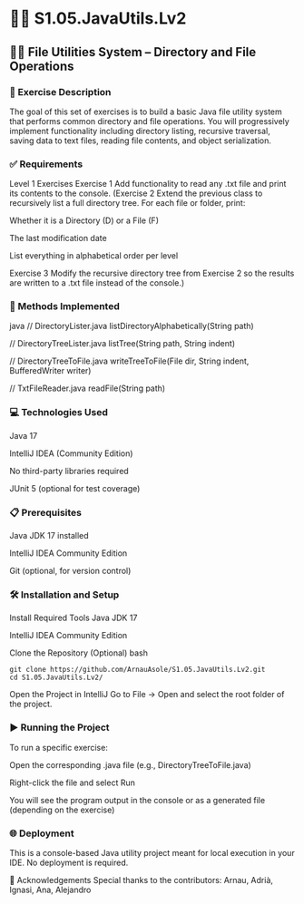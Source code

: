 # 📖📄 S1.05.JavaUtils.Lv2

## 📂📄 File Utilities System – Directory and File Operations

### 🧾 Exercise Description

The goal of this set of exercises is to build a basic Java file utility system that performs common directory and file operations. You will progressively implement functionality including directory listing, recursive traversal, saving data to text files, reading file contents, and object serialization.

### ✅ Requirements
Level 1 Exercises
Exercise 1
Add functionality to read any .txt file and print its contents to the console.
(Exercise 2
Extend the previous class to recursively list a full directory tree. For each file or folder, print:

Whether it is a Directory (D) or a File (F)

The last modification date

List everything in alphabetical order per level

Exercise 3
Modify the recursive directory tree from Exercise 2 so the results are written to a .txt file instead of the console.)

### 🔨 Methods Implemented
java
// DirectoryLister.java
listDirectoryAlphabetically(String path)

// DirectoryTreeLister.java
listTree(String path, String indent)

// DirectoryTreeToFile.java
writeTreeToFile(File dir, String indent, BufferedWriter writer)

// TxtFileReader.java
readFile(String path)

### 💻 Technologies Used
Java 17

IntelliJ IDEA (Community Edition)

No third-party libraries required

JUnit 5 (optional for test coverage)

### 📋 Prerequisites
Java JDK 17 installed

IntelliJ IDEA Community Edition

Git (optional, for version control)

### 🛠️ Installation and Setup
Install Required Tools
Java JDK 17

IntelliJ IDEA Community Edition

Clone the Repository (Optional)
bash
```
git clone https://github.com/ArnauAsole/S1.05.JavaUtils.Lv2.git
cd S1.05.JavaUtils.Lv2/
```
Open the Project in IntelliJ
Go to File → Open and select the root folder of the project.

### ▶️ Running the Project
To run a specific exercise:

Open the corresponding .java file (e.g., DirectoryTreeToFile.java)

Right-click the file and select Run

You will see the program output in the console or as a generated file (depending on the exercise)

### 🌐 Deployment
This is a console-based Java utility project meant for local execution in your IDE. No deployment is required.

🤝 Acknowledgements
Special thanks to the contributors: Arnau, Adrià, Ignasi, Ana, Alejandro
